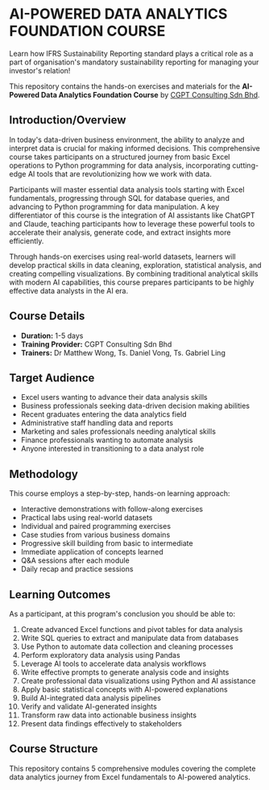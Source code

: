 # AI-POWERED DATA ANALYTICS FOUNDATION COURSE

Learn how IFRS Sustainability Reporting standard plays a critical role as a part of organisation's mandatory sustainability reporting for managing your investor's relation!

This repository contains the hands-on exercises and materials for the **AI-Powered Data Analytics Foundation Course** by [CGPT Consulting Sdn Bhd](https://www.carbongpt.ai/).

## Introduction/Overview

In today's data-driven business environment, the ability to analyze and interpret data is crucial for making informed decisions. This comprehensive course takes participants on a structured journey from basic Excel operations to Python programming for data analysis, incorporating cutting-edge AI tools that are revolutionizing how we work with data.

Participants will master essential data analysis tools starting with Excel fundamentals, progressing through SQL for database queries, and advancing to Python programming for data manipulation. A key differentiator of this course is the integration of AI assistants like ChatGPT and Claude, teaching participants how to leverage these powerful tools to accelerate their analysis, generate code, and extract insights more efficiently.

Through hands-on exercises using real-world datasets, learners will develop practical skills in data cleaning, exploration, statistical analysis, and creating compelling visualizations. By combining traditional analytical skills with modern AI capabilities, this course prepares participants to be highly effective data analysts in the AI era.

## Course Details

- **Duration:** 1-5 days
- **Training Provider:** CGPT Consulting Sdn Bhd
- **Trainers:** Dr Matthew Wong, Ts. Daniel Vong, Ts. Gabriel Ling

## Target Audience

- Excel users wanting to advance their data analysis skills
- Business professionals seeking data-driven decision making abilities
- Recent graduates entering the data analytics field
- Administrative staff handling data and reports
- Marketing and sales professionals needing analytical skills
- Finance professionals wanting to automate analysis
- Anyone interested in transitioning to a data analyst role

## Methodology

This course employs a step-by-step, hands-on learning approach:

- Interactive demonstrations with follow-along exercises
- Practical labs using real-world datasets
- Individual and paired programming exercises
- Case studies from various business domains
- Progressive skill building from basic to intermediate
- Immediate application of concepts learned
- Q&A sessions after each module
- Daily recap and practice sessions

## Learning Outcomes

As a participant, at this program's conclusion you should be able to:

1. Create advanced Excel functions and pivot tables for data analysis
2. Write SQL queries to extract and manipulate data from databases
3. Use Python to automate data collection and cleaning processes
4. Perform exploratory data analysis using Pandas
5. Leverage AI tools to accelerate data analysis workflows
6. Write effective prompts to generate analysis code and insights
7. Create professional data visualizations using Python and AI assistance
8. Apply basic statistical concepts with AI-powered explanations
9. Build AI-integrated data analysis pipelines
10. Verify and validate AI-generated insights
11. Transform raw data into actionable business insights
12. Present data findings effectively to stakeholders

## Course Structure

This repository contains 5 comprehensive modules covering the complete data analytics journey from Excel fundamentals to AI-powered analytics.
